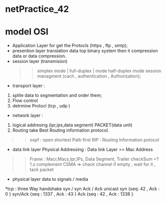 # netPractice_42

# model OSI

* Application Layer for get the Protocls (https , ftp , smtp);
* presention layer translation data top binary system then it compression data or
data compression.
* session layer (transmision)
  >> simplex mode |   full-duplex |   mode half-duplex mode
session managment (cach , authentication , Authorization);
* transport layer :
 1) splite data to segmentation  and order them;
 2) Flow control
 3) detrmine Protocl (tcp , udp )
 * network layer :
 1)  logical addresing (ipr,ips,data segment) PACKET(data unit)
 2)  Routing  take Best Routing information protocol.
>>  ospf : open shortest Path first
>> RIP : Routing Information potocol
* data link layer
Physical Addressing : Data link Layer >> Mac Address 
 >> Frame : Macr,Macs,Ipr,IPs, Data Segment, Trailer
checkSum =? 1.s complement
CSMA => chack channel if empty , wait for it , tack packet 
* physical layer
   data to signals / media
  

*tcp : three Way handshake
syn / syn Ack / Ack
unicast 
syn  {seq: 42 , Ack : 0 }
syn/Ack  {seq : 1337 , Ack : 43 }
Ack  {seq : 42 , Ack : 1338 }

